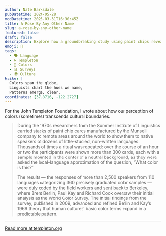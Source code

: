 ```yaml
---
author: Nate Barksdale
pubDatetime: 2024-05-28
modDatetime: 2025-03-31T16:30:45Z
title: A Rose By Any Other Name
slug: a-rose-by-any-other-name
featured: false
draft: false
description: Explore how a groundbreaking study using paint chips reveals universal patterns in how cultures distinguish colors.
emoji: 🎨
tags:
  - 🗣️ Language
  - 🌀 Templeton
  - 🎨 Colors
  - 📊 Surveys
  - 🌍 Culture
haiku: |
  Colors span the globe,  
  Linguists chart the hues we name,  
  Patterns emerge, clear.
coordinates: [37.8716, -122.2727]
---
```


For the John Templeton Foundation, I wrote about how our perception of colors (sometimes) transcends cultural boundaries.

> During the 1970s researchers from the Summer Institute of Linguistics carried stacks of paint chip cards manufactured by the Munsell company to remote areas around the world to show them to native speakers of dozens of little-studied, non-written languages. Thousands of times a ritual was repeated: over the course of an hour or two the participants were shown more than 300 cards, each with a sample mounted in the center of a neutral background, as they were asked the local-language approximation of the question, “What color is this?”
>
> The results — the responses of more than 2,500 speakers from 110 languages categorizing 360 precisely graduated color samples — were duly coded by the field workers and sent back to Berkeley, where Brent Berlin, Paul Kay and Richard Cook oversaw their initial analysis as the World Color Survey. The initial findings from the survey, published in 2009, advanced and refined Berlin and Kay’s 1969 theory that human cultures’ basic color terms expand in a predictable pattern.

---

[Read more at templeton.org](https://www.templeton.org/news/a-rose-by-any-other-name)
